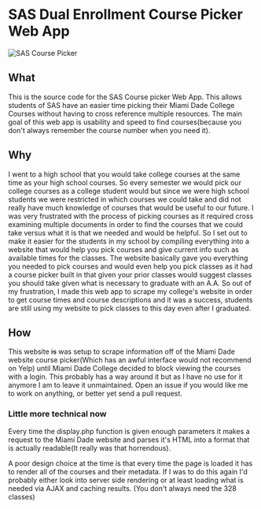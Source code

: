 # SAS Dual Enrollment Course Picker Web App

![SAS Course Picker](http://nickthesick.com/images/sasBig.jpg)


## What

This is the source code for the SAS Course picker Web App. This allows students of SAS have an easier time picking their Miami Dade College Courses without having to cross reference multiple resources. The main goal of this web app is usability and speed to find courses(because you don't always remember the course number when you need it).

## Why

I went to a high school that you would take college courses at the same time as your high school courses. So every semester we would pick our college courses as a college student would but since we were high school students we were restricted in which courses we could take and did not really have much knowledge of courses that would be useful to our future. I was very frustrated with the process of picking courses as it required cross examining multiple documents in order to find the courses that we could take versus what it is that we needed and would be helpful. So I set out to make it easier for the students in my school by compiling everything into a website that would help you pick courses and give current info such as available times for the classes. The website basically gave you everything you needed to pick courses and would even help you pick classes as it had a course picker built in that given your prior classes would suggest classes you should take given what is necessary to graduate with an A.A. So out of my frustration, I made this web app to scrape my college's website in order to get course times and course descriptions and it was a success, students are still using my website to pick classes to this day even after I graduated.

## How

This website ~~is~~ was setup to scrape information off of the Miami Dade website course picker(Which has an awful interface would not recommend on Yelp) until Miami Dade College decided to block viewing the courses with a login. This probably has a way around it but as I have no use for it anymore I am to leave it unmaintained. Open an issue if you would like me to work on anything, or better yet send a pull request.

### Little more technical now

Every time the display.php function is given enough parameters it makes a request to the Miami Dade website and parses it's HTML into a format that is actually readable(It really was that horrendous). 

A poor design choice at the time is that every time the page is loaded it has to render all of the courses and their metadata. If I was to do this again I'd probably either look into server side rendering or at least loading what is needed via AJAX and caching results. (You don't always need the 328 classes)
